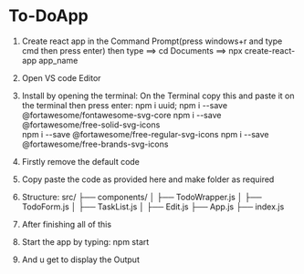 # To-DoApp

1) Create react app in the Command Prompt(press windows+r and type cmd then press enter) then type
       ==> cd Documents
       ==>  npx create-react-app app_name
2) Open VS code Editor
   
3) Install by opening the terminal:
         On the Terminal copy this and paste it on the terminal then press enter:
                        npm i uuid;
                        npm i --save @fortawesome/fontawesome-svg-core
                        npm i --save @fortawesome/free-solid-svg-icons    
                        npm i --save @fortawesome/free-regular-svg-icons
                        npm i --save @fortawesome/free-brands-svg-icons
4) Firstly remove the default code    
5)  Copy paste the code as provided here and make folder as required
  
   6) Structure:  src/
├── components/
│   ├── TodoWrapper.js
│   ├── TodoForm.js
│   ├── TaskList.js
│   ├── Edit.js
├── App.js
├── index.js

6) After finishing all of this
7) Start the app by typing:  npm start
8) And u get to display the Output

   
  
